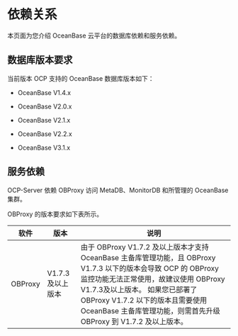 依赖关系
=========================

本页面为您介绍 OceanBase 云平台的数据库依赖和服务依赖。

数据库版本要求
----------------------------

当前版本 OCP 支持的 OceanBase 数据库版本如下：

* OceanBase V1.4.x



* OceanBase V2.0.x



* OceanBase V2.1.x



* OceanBase V2.2.x



* OceanBase V3.1.x






服务依赖
-------------------------

OCP-Server 依赖 OBProxy 访问 MetaDB、MonitorDB 和所管理的 OceanBase 集群。

OBProxy 的版本要求如下表所示。


| **软件**  |    **版本**    |                                                                                                             **说明**                                                                                                             |
|---------|--------------|--------------------------------------------------------------------------------------------------------------------------------------------------------------------------------------------------------------------------------|
| OBProxy | V1.7.3 及以上版本 | 由于 OBProxy V1.7.2 及以上版本才支持 OceanBase 主备库管理功能，且 OBProxy V1.7.3 以下的版本会导致 OCP 的 OBProxy 监控功能无法正常使用，故建议使用 OBProxy V1.7.3及以上版本。 如果您已部署了 OBProxy V1.7.2 以下的版本且需要使用 OceanBase  主备库管理功能，则需首先升级 OBProxy 到 V1.7.2 及以上版本。 |
